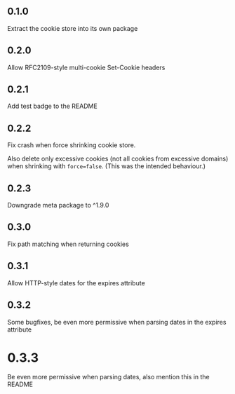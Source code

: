 ## 0.1.0
Extract the cookie store into its own package

## 0.2.0
Allow RFC2109-style multi-cookie Set-Cookie headers

## 0.2.1
Add test badge to the README

## 0.2.2
Fix crash when force shrinking cookie store.

Also delete only excessive cookies (not all cookies from excessive domains) when shrinking with `force=false`. (This was the intended behaviour.)

## 0.2.3
Downgrade meta package to ^1.9.0

## 0.3.0
Fix path matching when returning cookies

## 0.3.1
Allow HTTP-style dates for the expires attribute

## 0.3.2
Some bugfixes, be even more permissive when parsing dates in the expires attribute

# 0.3.3
Be even more permissive when parsing dates, also mention this in the README
